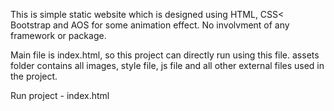 This is simple static website which is designed using HTML, CSS< Bootstrap and AOS for some animation effect.
No involvment of any framework or package.

Main file is index.html, so this project can directly run using this file.
assets folder contains all images, style file, js file and all other external files used in the project.

Run project - index.html
